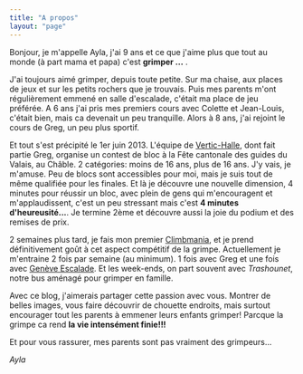 ```yaml
---
title: "A propos"
layout: "page"
---
```


[Climbmania]: http://www.climbmania.ch "Climbmania"
[Vertic-Halle]: http://www.vertic-halle.ch "Vertic-Halle"
[Genève Escalade]: http://www.genevescalade.ch "Genève Escalade"

Bonjour, je m'appelle Ayla, j'ai 9 ans et ce que j'aime plus que tout au monde (à part mama et papa) c'est **grimper ...** .

J'ai toujours aimé grimper, depuis toute petite. Sur ma chaise, aux places de jeux et sur les petits rochers que je trouvais. Puis mes parents m'ont régulièrement emmené en salle d'escalade, c'était ma place de jeu préférée. A 6 ans j'ai pris mes premiers cours avec Colette et Jean-Louis, c'était bien, mais ca devenait un peu tranquille. Alors à 8 ans, j'ai rejoint le cours de Greg, un peu plus sportif. 

Et tout s'est précipité le 1er juin 2013. L'équipe de [Vertic-Halle], dont fait partie Greg, organise un contest de bloc à la Fête cantonale des guides du Valais, au Châble. 2 catégories: moins de 16 ans, plus de 16 ans. J'y vais, je m'amuse. Peu de blocs sont accessibles pour moi, mais je suis tout de même qualifiée pour les finales. Et là je découvre une nouvelle dimension, 4 minutes pour réussir un bloc, avec plein de gens qui m'encouragent et m'applaudissent, c'est un peu stressant mais c'est **4 minutes d'heureusité...**. Je termine 2ème et découvre aussi la joie du podium et des remises de prix.

2 semaines plus tard, je fais mon premier [Climbmania], et je prend définitivement goût à cet aspect compétitif de la grimpe. Actuellement je m'entraine 2 fois par semaine (au minimum). 1 fois avec Greg et une fois avec [Genève Escalade]. Et les week-ends, on part souvent avec *Trashounet*, notre bus aménagé pour grimper en famille.

Avec ce blog, j'aimerais partager cette passion avec vous. Montrer de belles images, vous faire découvrir de chouette endroits, mais surtout encourager tout les parents à emmener leurs enfants grimper! Parcque la grimpe ca rend **la vie intensément finie!!!**

Et pour vous rassurer, mes parents sont pas vraiment des grimpeurs...

*Ayla*
